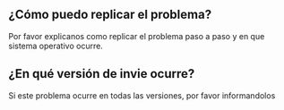 ## ¿Cómo puedo replicar el problema?
Por favor explicanos como replicar el problema paso a paso y en que sistema operativo ocurre.
## ¿En qué versión de invie ocurre?
Si este problema ocurre en todas las versiones, por favor informandolos
